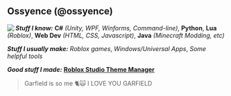 ## Ossyence (@ossyence)
<img src="https://images.weserv.nl/?url=https://github.com/Ossyence/Ossyence/assets/110287364/f9eccd28-5730-4f9c-a50a-512a66006660?v=4&h=120&w=120&fit=cover&mask=circle&maxage=7d&margin=10" align="left">

***Stuff I know:*** 
**C#** _(Unity, WPF, Winforms, Command-line)_, **Python**, **Lua** _(Roblox)_, **Web Dev** _(HTML, CSS, Javascript)_, **Java** _(Minecraft Modding, etc)_

***Stuff I usually make:***
_Roblox games_, _Windows/Universal Apps_, _Some helpful tools_

***Good stuff I made:***
[**Roblox Studio Theme Manager**](https://github.com/Ossyence/Studio-Theme-Manager)
⠀
> Garfield is so me 🐈🙀 I LOVE YOU GARFIELD
